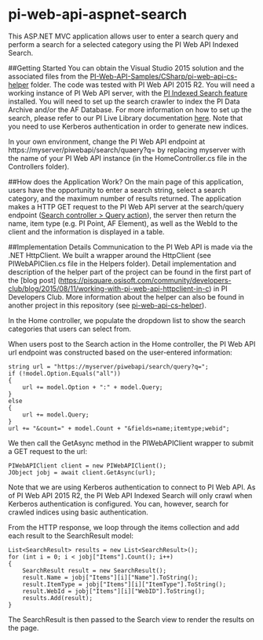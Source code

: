 # pi-web-api-aspnet-search
This ASP.NET MVC application allows user to enter a search query and perform a search for a selected category using the PI Web API Indexed Search.

##Getting Started
You can obtain the Visual Studio 2015 solution and the associated files from the [PI-Web-API-Samples/CSharp/pi-web-api-cs-helper](./) folder. The code was tested with PI Web API 2015 R2. You will need a working instance of PI Web API server, with the [PI Indexed Search feature](https://livelibrary.osisoft.com/LiveLibrary/content/en/web-api-v2/GUID-78EA0D36-5BDD-4F40-99FB-6D48D62B15DA) installed. You will need to set up the search crawler to index the PI Data Archive and/or the AF Database. For more information on how to set up the search, please refer to our PI Live Library documentation [here](https://livelibrary.osisoft.com/LiveLibrary/content/en/web-api-v2/GUID-D847876F-A9A3-4089-89C8-5205FBCF9198#addHistory=true&filename=GUID-16B3943B-0F1C-4BAF-94B0-0872AB00F797.xml&docid=GUID-16B3943B-0F1C-4BAF-94B0-0872AB00F797&inner_id=&tid=&query=&scope=&resource=&toc=false&eventType=lcContent.loadDocGUID-16B3943B-0F1C-4BAF-94B0-0872AB00F797). Note that you need to use Kerberos authentication in order to generate new indices.

In your own environment, change the PI Web API endpoint at https://myserver/piwebapi/search/quaery?q= by replacing myserver with the name of your PI Web API instance (in the HomeController.cs file in the Controllers folder).

##How does the Application Work?
On the main page of this application, users have the opportunity to enter a search string, select a search category, and the maximum number of results returned. The application makes a HTTP GET request to the PI Web API server at the search/query endpoint ([Search controller > Query action](https://techsupport.osisoft.com/Documentation/PI-Web-API/help/controllers/search/actions/query.html)), the server then return the name, item type (e.g. PI Point, AF Element), as well as the WebId to the client and the information is displayed in a table. 

##Implementation Details
Communication to the PI Web API is made via the .NET HttpClient. We built a wrapper around the HttpClient (see PIWebAPIClien.cs file in the Helpers folder). Detail implementation and description of the helper part of the project can be found in the first part of the [blog post] (https://pisquare.osisoft.com/community/developers-club/blog/2015/08/11/working-with-pi-web-api-httpclient-in-c) in PI Developers Club. More information about the helper can also be found in another project in this repository (see [pi-web-api-cs-helper](../../CSharp/pi-web-api-cs-helper)).

In the Home controller, we populate the dropdown list to show the search categories that users can select from. 

When users post to the Search action in the Home controller, the PI Web API url endpoint was constructed based on the user-entered information:
```
string url = "https://myserver/piwebapi/search/query?q=";
if (!model.Option.Equals("all"))
{
    url += model.Option + ":" + model.Query;
}
else
{
    url += model.Query;
}
url += "&count=" + model.Count + "&fields=name;itemtype;webid";
```

We then call the GetAsync method in the PIWebAPIClient wrapper to submit a GET request to the url:
```
PIWebAPIClient client = new PIWebAPIClient();
JObject jobj = await client.GetAsync(url);
```
Note that we are using Kerberos authentication to connect to PI Web API. As of PI Web API 2015 R2, the PI Web API Indexed Search will only crawl when Kerberos authentication is configured. You can, however, search for crawled indices using basic authentication.

From the HTTP response, we loop through the items collection and add each result to the SearchResult model:
```
List<SearchResult> results = new List<SearchResult>();
for (int i = 0; i < jobj["Items"].Count(); i++)
{
    SearchResult result = new SearchResult();
    result.Name = jobj["Items"][i]["Name"].ToString();
    result.ItemType = jobj["Items"][i]["ItemType"].ToString();
    result.WebId = jobj["Items"][i]["WebID"].ToString();
    results.Add(result);
}
```

The SearchResult is then passed to the Search view to render the results on the page.
